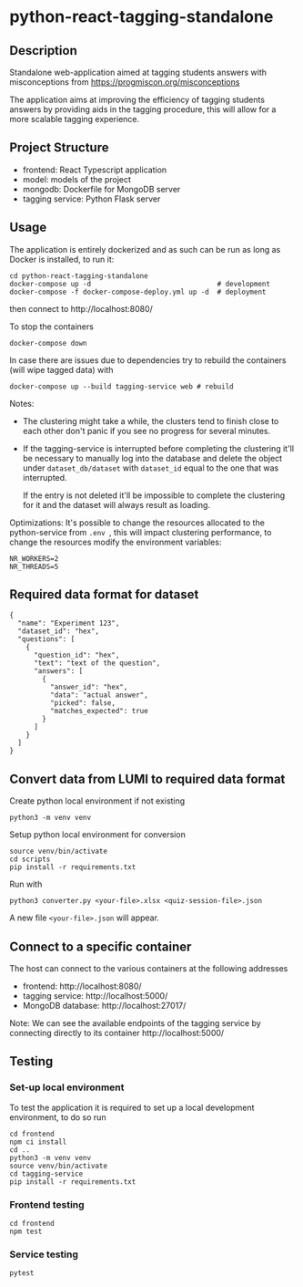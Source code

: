 # python-react-tagging-standalone

## Description

Standalone web-application aimed at tagging students answers with misconceptions from 
https://progmiscon.org/misconceptions

The application aims at improving the efficiency of tagging students answers by providing aids in the tagging procedure,
this will allow for a more scalable tagging experience.

## Project Structure
- frontend: React Typescript application
- model: models of the project
- mongodb: Dockerfile for MongoDB server
- tagging service: Python Flask server


## Usage
The application is entirely dockerized and as such can be run as long as Docker is installed, to run it:
```
cd python-react-tagging-standalone
docker-compose up -d                               # development
docker-compose -f docker-compose-deploy.yml up -d  # deployment
```
then connect to http://localhost:8080/

To stop the containers

```
docker-compose down
```

In case there are issues due to dependencies try to rebuild the containers (will wipe tagged data) with

```
docker-compose up --build tagging-service web # rebuild
```

Notes:

- The clustering might take a while, the clusters tend to finish close to each other don't panic if you see no progress
  for several minutes.
- If the tagging-service is interrupted before completing the clustering it'll be necessary to manually log into the
  database and delete the object under `dataset_db/dataset` with `dataset_id` equal to the one that was interrupted.

  If the entry is not deleted it'll be impossible to complete the clustering for it and the dataset will always result
  as loading.

Optimizations: It's possible to change the resources allocated to the python-service from `.env `, this will impact
clustering performance, to change the resources modify the environment variables:

```
NR_WORKERS=2 
NR_THREADS=5
```

## Required data format for dataset

```
{
  "name": "Experiment 123",
  "dataset_id": "hex",
  "questions": [
    {
      "question_id": "hex",
      "text": "text of the question",
      "answers": [
        {
          "answer_id": "hex",
          "data": "actual answer",
          "picked": false,
          "matches_expected": true
        }
      ]
    }
  ]
}
```

## Convert data from LUMI to required data format

Create python local environment if not existing

```
python3 -m venv venv
```

Setup python local environment for conversion

```
source venv/bin/activate
cd scripts
pip install -r requirements.txt
```

Run with
```
python3 converter.py <your-file>.xlsx <quiz-session-file>.json
```
A new file `<your-file>.json` will appear.


## Connect to a specific container

The host can connect to the various containers at the following addresses
- frontend: http://localhost:8080/
- tagging service:   http://localhost:5000/
- MongoDB database:     http://localhost:27017/

Note:
We can see the available endpoints of the tagging service by connecting directly to its container http://localhost:5000/


## Testing

### Set-up local environment
To test the application it is required to set up a local development environment, to do so run
```
cd frontend
npm ci install
cd ..
python3 -m venv venv
source venv/bin/activate
cd tagging-service
pip install -r requirements.txt
```

### Frontend testing
```
cd frontend
npm test
```

### Service testing
```
pytest
```
